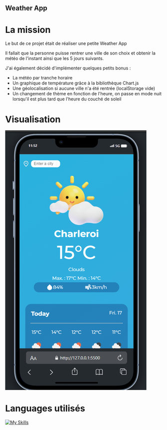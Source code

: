 ## Weather App

# La mission

Le but de ce projet était de réaliser une petite Weather App

Il fallait que la personne puisse rentrer une ville de son choix et obtenir la météo de l'instant ainsi que les 5 jours suivants.

J'ai également décidé d'implémenter quelques petits bonus : 
- La météo par tranche horaire
- Un graphique de température grâce à la bibliothèque Chart.js
- Une géolocalisation si aucune ville n'a été rentrée (localStorage vide)
- Un changement de thème en fonction de l'heure, on passe en mode nuit lorsqu'il est plus tard que l'heure du couché de soleil

# Visualisation

![alt text](image.png)

# Languages utilisés

[![My Skills](https://skillicons.dev/icons?i=js,html,css)](https://skillicons.dev)

